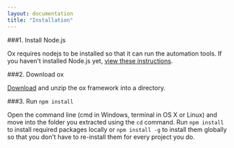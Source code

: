 ```yaml
---
layout: documentation
title: "Installation"
---
```




###1. Install Node.js

Ox requires nodejs to be installed so that it can run the automation tools.
If you haven't installed Node.js yet, <a href="https://github.com/joyent/node/wiki/Installing-Node.js-via-package-manager" target="_blank">view these instructions</a>.

###2. Download ox

[Download](https://github.com/OttoRobba/ox/archive/master.zip) and unzip the ox framework into a directory.

###3. Run `npm install`

Open the command line (cmd in Windows, terminal in OS X or Linux) and move into the folder you extracted using the `cd` command. Run `npm install` to install required packages locally or `npm install -g` to install them globally so that you don't have to re-install them for every project you do.
